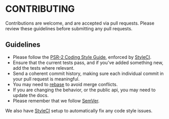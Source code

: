 CONTRIBUTING
============


Contributions are welcome, and are accepted via pull requests. Please review these guidelines before submitting any pull requests.


## Guidelines

* Please follow the [PSR-2 Coding Style Guide](http://www.php-fig.org/psr/psr-2/), enforced by [StyleCI](https://styleci.io/).
* Ensure that the current tests pass, and if you've added something new, add the tests where relevant.
* Send a coherent commit history, making sure each individual commit in your pull request is meaningful.
* You may need to [rebase](https://git-scm.com/book/en/v2/Git-Branching-Rebasing) to avoid merge conflicts.
* If you are changing the behavior, or the public api, you may need to update the docs.
* Please remember that we follow [SemVer](http://semver.org/).

We also have [StyleCI](https://styleci.io/) setup to automatically fix any code style issues.
